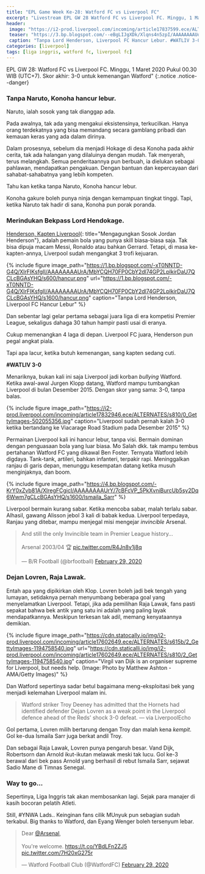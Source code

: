```yaml
---
title: "EPL Game Week Ke-28: Watford FC vs Liverpool FC"
excerpt: "Livestream EPL GW 28 Watford FC vs Liverpool FC. Minggu, 1 Maret 2020 Pukul 00.30 WIB (UTC+7). Skor akhir: 3-0 untuk kemenangan Watford"
header:
 image: "https://i2-prod.liverpool.com/incoming/article17837599.ece/ALTERNATES/s810/2_GettyImages-1199494600.jpg"
 teaser: "https://3.bp.blogspot.com/--eBgLIJgXDk/Xlqns4n5zpI/AAAAAAAAUq0/kLxtSMzCjHEhn-NYCsMAyqKapOFAGUwUACLcBGAsYHQ/s400/Screenshot_20200301-005856_Chrome.png"
 caption: "Tanpa Lord Henderson, Liverpool FC Hancur Lebur. #WATLIV 3-0"
categories: [liverpool]
tags: [liga inggris, watford fc, liverpool fc]
---
```


EPL GW 28: Watford FC vs Liverpool FC. Minggu, 1 Maret 2020 Pukul 00.30 WIB (UTC+7). Skor akhir: 3-0 untuk kemenangan Watford"
{:.notice .notice--danger}

### Tanpa Naruto, Konoha hancur lebur.

Naruto, ialah sosok yang tak dianggap ada.

Pada awalnya, tak ada yang mengakui eksistensinya, terkucilkan. Hanya orang terdekatnya yang bisa memandang secara gamblang pribadi dan kemauan keras yang ada dalam dirinya.

Dalam prosesnya, sebelum dia menjadi Hokage di desa Konoha pada akhir cerita, tak ada halangan yang dilaluinya dengan mudah. Tak menyerah, terus melangkah. Semua penderitaannya pun berbuah, ia dielukan sebagai pahlawan, mendapatkan pengakuan. Dengan bantuan dan kepercayaan dari sahabat-sahabatnya yang lebih kompeten.

Tahu kan ketika tanpa Naruto, Konoha hancur lebur.

Konoha gakure boleh punya ninja dengan kemampuan tingkat tinggi. Tapi, ketika Naruto tak hadir di sana, Konoha pun porak poranda.

### Merindukan Bekpass Lord Hendokage.

[Henderson, Kapten Liverpool](https://www.catetan.pw/liverpool/mengagungkan-sosok-jordan-henderson/){: title="Mengagungkan Sosok Jordan Henderson"}, adalah pemain bola yang punya skill biasa-biasa saja. Tak bisa dipuja macam Messi, Ronaldo atau bahkan Gerrard. Tetapi, di masa ke-kapten-annya, Liverpool sudah mengangkat 3 trofi kejuaran. 

{% include figure image_path="https://1.bp.blogspot.com/-xT0NNTD-G4Q/XlrFIKsfgII/AAAAAAAAUrA/MbYCQH70FP0CbY2dl74GP2LpIkirDaU7QCLcBGAsYHQ/s600/hancur.png" url="https://1.bp.blogspot.com/-xT0NNTD-G4Q/XlrFIKsfgII/AAAAAAAAUrA/MbYCQH70FP0CbY2dl74GP2LpIkirDaU7QCLcBGAsYHQ/s1600/hancur.png" caption="Tanpa Lord Henderson, Liverpool FC Hancur Lebur" %}

Dan sebentar lagi gelar pertama sebagai juara liga di era kompetisi Premier League, sekaligus dahaga 30 tahun hampir pasti usai di eranya.

Cukup memenangkan 4 laga di depan. Liverpool FC juara, Henderson pun pegal angkat piala.

Tapi apa lacur, ketika butuh kemenangan, sang kapten sedang cuti.

**#WATLIV 3-0**

Menariknya, bukan kali ini saja Liverpool jadi korban _bullying_ Watford. Ketika awal-awal Jurgen Klopp datang, Watford mampu tumbangkan Liverpool di bulan Desember 2015. Dengan skor yang sama: 3-0, tanpa balas.

{% include figure image_path="https://i2-prod.liverpool.com/incoming/article17832946.ece/ALTERNATES/s810/0_GettyImages-502055356.jpg" caption="Liverpool sudah pernah kalah 3-0 ketika bertandang ke Viacarage Road Stadium pada Desember 2015" %}

Permainan Liverpool kali ini hancur lebur, tanpa visi. Bermain dominan dengan penguasaan bola yang luar biasa. Mo Salah dkk. tak mampu tembus pertahanan Watford FC yang dikawal Ben Foster. Ternyata Watford lebih digdaya. Tank-tank, artileri, bahkan infanteri, terpakir rapi. Meninggalkan ranjau di garis depan, menunggu kesempatan datang ketika musuh menginjaknya, dan boom.

{% include figure image_path="https://4.bp.blogspot.com/-KrY0xZvb81A/XlregFCgicI/AAAAAAAAUrY/7cBFcVP_5PkXvniBurcUb5sy2Dq6Wwm7gCLcBGAsYHQ/s1600/Ismaila_Sarr" %}

Liverpool bermain kurang sabar. Ketika mencoba sabar, malah terlalu sabar. Alhasil, gawang Alisson jebol 3 kali di babak kedua. Liverpool terpedaya, Ranjau yang ditebar, mampu menjegal misi mengejar _invincible_ Arsenal.

<blockquote class="twitter-tweet tw-align-center"><p lang="en" dir="ltr">And still the only Invincible team in Premier League history…<br><br>Arsenal 2003/04 🏆 <a href="https://t.co/R4Jn8v1j8q">pic.twitter.com/R4Jn8v1j8q</a></p>&mdash; B/R Football (@brfootball) <a href="https://twitter.com/brfootball/status/1233836198210260992?ref_src=twsrc%5Etfw">February 29, 2020</a></blockquote> <script async src="https://platform.twitter.com/widgets.js" charset="utf-8"></script>

### Dejan Lovren, Raja Lawak.

Entah apa yang dipikirkan oleh Klop. Lovren boleh jadi bek tengah yang lumayan, setidaknya pernah menyumbang beberapa goal yang menyelamatkan Liverpool. Tetapi, jika ada pemilihan Raja Lawak, fans pasti sepakat bahwa bek antik yang satu ini adalah yang paling layak mendapatkannya. Meskipun terkesan tak adil, memang kenyataannya demikian. 

{% include figure image_path="https://cdn.statocally.io/img/i2-prod.liverpool.com/incoming/article17602649.ece/ALTERNATES/s615b/2_GettyImages-1194758540.jpg" url="https://cdn.staticalli.io/img/i2-prod.liverpool.com/incoming/article17602649.ece/ALTERNATES/s810/2_GettyImages-1194758540.jpg" caption="Virgil van Dijk is an organiser supreme for Liverpool, but needs help. (Image: Photo by Matthew Ashton - AMA/Getty Images)" %}

Dan Watford sepertinya sadar betul bagaimana meng-eksploitasi bek yang menjadi kelemahan Liverpool malam ini.

> Watford striker Troy Deeney has admitted that the Hornets had identified defender Dejan Lovren as a weak point in the Liverpool defence ahead of the Reds' shock 3-0 defeat. — via LiverpoolEcho

Gol pertama, Lovren milih bertarung dengan Troy dan malah kena _kempit_. Gol ke-dua Ismaila Sarr juga berkat andil Troy.

Dan sebagai Raja Lawak, Lovren punya pengaruh besar. Vand Dijk, Robertsorn dan Arnold ikut-ikutan melawak meski tak lucu. Gol ke-3 berawal dari bek pass Arnold yang berhasil di rebut Ismaila Sarr, sejawat Sadio Mane di Timnas Senegal.

### Way to go...

Sepertinya, Liga Inggris tak akan membosankan lagi. Sejak para manajer di kasih bocoran pelatih Atleti.

Still, #YNWA Lads.. Keinginan fans cilik MUnyuk pun sebagian sudah terkabul. Big thanks to Watford, dan Eyang Wenger boleh tersenyum lebar.

<blockquote class="twitter-tweet tw-align-center"><p lang="en" dir="ltr">Dear <a href="https://twitter.com/Arsenal?ref_src=twsrc%5Etfw">@Arsenal</a>, <br><br>You&#39;re welcome. <a href="https://t.co/YBdLFn2ZJ5">https://t.co/YBdLFn2ZJ5</a> <a href="https://t.co/7H20xG275r">pic.twitter.com/7H20xG275r</a></p>&mdash; Watford Football Club (@WatfordFC) <a href="https://twitter.com/WatfordFC/status/1233853877126123522?ref_src=twsrc%5Etfw">February 29, 2020</a></blockquote> <script async src="https://platform.twitter.com/widgets.js" charset="utf-8"></script>
